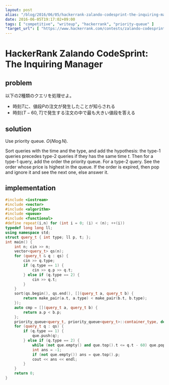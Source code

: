 ```yaml
---
layout: post
alias: "/blog/2016/06/05/hackerrank-zalando-codesprint-the-inquiring-manager/"
date: 2016-06-05T19:17:02+09:00
tags: [ "competitive", "writeup", "hackerrank", "priority-queue" ]
"target_url": [ "https://www.hackerrank.com/contests/zalando-codesprint/challenges/the-inquiring-manager" ]
---
```


# HackerRank Zalando CodeSprint: The Inquiring Manager

## problem

以下の$2$種類のクエリを処理せよ。

-   時刻$T$に、値段$P$の注文が発生したことが知らされる
-   時刻$(T-60, T]$で発生する注文の中で最も大きい値段を答える

## solution

Use priority queue. $O(N \log N)$.

Sort queries with the time and the type, and add the hypothesis: the type-$1$ queries precedes type-$2$ queries if they has the same time $t$.
Then for a type-$1$ query, add the order the priority queue.
For a type-$2$ query. See the order whose price is highest in the queue.
If the order is expired, then pop and ignore it and see the next one, else answer it.

## implementation

``` c++
#include <iostream>
#include <vector>
#include <algorithm>
#include <queue>
#include <functional>
#define repeat(i,n) for (int i = 0; (i) < (n); ++(i))
typedef long long ll;
using namespace std;
struct query_t { int type; ll p, t; };
int main() {
    int n; cin >> n;
    vector<query_t> qs(n);
    for (query_t & q : qs) {
        cin >> q.type;
        if (q.type == 1) {
            cin >> q.p >> q.t;
        } else if (q.type == 2) {
            cin >> q.t;
        }
    }
    sort(qs.begin(), qs.end(), [](query_t a, query_t b) {
        return make_pair(a.t, a.type) < make_pair(b.t, b.type);
    });
    auto cmp = [](query_t a, query_t b) {
        return a.p < b.p;
    };
    priority_queue<query_t, priority_queue<query_t>::container_type, decltype(cmp)> que(cmp);
    for (query_t q : qs) {
        if (q.type == 1) {
            que.push(q);
        } else if (q.type == 2) {
            while (not que.empty() and que.top().t <= q.t - 60) que.pop();
            int ans = -1;
            if (not que.empty()) ans = que.top().p;
            cout << ans << endl;
        }
    }
    return 0;
}
```

